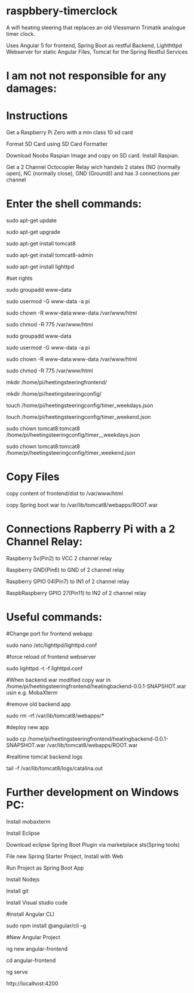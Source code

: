 # raspbbery-timerclock
A wifi heating steering that replaces an old Viessmann Trimatik analogue timer clock.


Uses Angular 5 for frontend, Spring Boot as restful Backend, Lighthttpd Webserver for static Angular Files, Tomcat for the Spring Restful Services



# I am not not responsible for any damages:


# Instructions

Get a Raspberry Pi Zero with a min class 10 sd card

Format SD Card using SD Card Formatter

Download Noobs Raspian Image and copy on SD card. Install Raspian.

Get a 2 Channel Octocopler Relay wich handels 2 states (NO (normally open), NC (normally close), GND (Ground)) and has 3 connections per channel

# Enter the shell commands:

sudo apt-get update

sudo apt-get upgrade


sudo apt-get install tomcat8

sudo apt-get install tomcat8-admin


sudo apt-get install lighttpd

#set rights

sudo groupadd www-data

sudo usermod -G www-data -a pi

sudo chown -R www-data:www-data /var/www/html

sudo chmod -R 775 /var/www/html

sudo groupadd www-data

sudo usermod -G www-data -a pi

sudo chown -R www-data:www-data /var/www/html

sudo chmod -R 775 /var/www/html


mkdir /home/pi/heetingsteeringfrontend/

mkdir /home/pi/heetingsteeringconfig/

touch /home/pi/heetingsteeringconfig/timer_weekdays.json

touch /home/pi/heetingsteeringconfig/timer_weekend.json

sudo chown tomcat8:tomcat8  /home/pi/heetingsteeringconfig/timer__weekdays.json

sudo chown tomcat8:tomcat8  /home/pi/heetingsteeringconfig/timer_weekend.json


# Copy Files

copy content of frontend/dist to /var/www/html

copy Spring boot war to /var/lib/tomcat8/webapps/ROOT.war


# Connections Rapberry Pi with a 2 Channel Relay:

Raspberry 5v(Pin2) to VCC 2 channel relay


Raspberry GND(Pin6) to GND of 2 channel relay


Raspberry GPIO 04(Pin7) to IN1 of 2 channel relay


RaspbRaspberry GPIO 27(Pin11) to IN2 of 2 channel relay





# Useful commands:
#Change port for frontend webapp

sudo nano /etc/lighttpd/lighttpd.conf

#force reload of frontend webserver

sudo lighttpd -t -f lighttpd.conf


#When backend war modified copy war in /home/pi/heetingsteeringfrontend/heatingbackend-0.0.1-SNAPSHOT.war usin e.g. MobaXterm

#remove old backend app

sudo rm -rf /var/lib/tomcat8/webapps/*

#deploy new app

sudo cp /home/pi/heetingsteeringfrontend/heatingbackend-0.0.1-SNAPSHOT.war /var/lib/tomcat8/webapps/ROOT.war



#realtime tomcat backend logs

tail -f /var/lib/tomcat8/logs/catalina.out


# Further development on Windows PC:

Install mobaxterm

Install Eclipse

Download eclipse Spring Boot Plugin via marketplace sts(Spring tools)

File new Spring Starter Project, Install with Web 

Run Project as Spring Boot App


Install Nodejs

Install git

Install Visual studio code

#install Angular CLI

sudo npm install @angular/cli –g

#New Angular Project

ng new angular-frontend

cd angular-frontend

ng serve

http://localhost:4200


